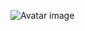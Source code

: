 ![Avatar image](https://avatars.githubusercontent.com/u/20697519?s=400&u=83b76c231b8962187aa3d113cfebabf0ed6df75d&v=4)
